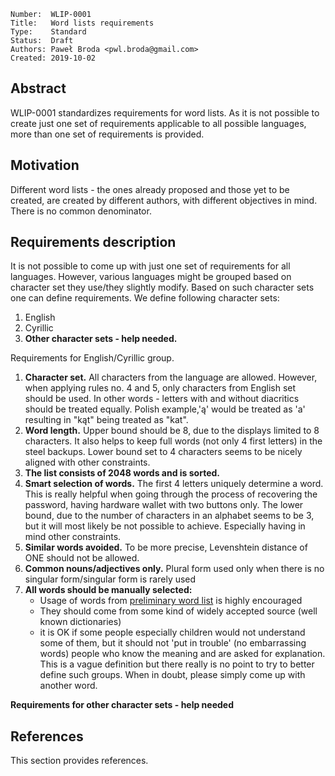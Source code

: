 ```
Number:  WLIP-0001
Title:   Word lists requirements
Type:    Standard
Status:  Draft
Authors: Paweł Broda <pwl.broda@gmail.com>
Created: 2019-10-02
```

## Abstract

WLIP-0001 standardizes requirements for word lists. As it is not possible to create just one set of requirements 
applicable to all possible languages, more than one set of requirements is provided.

## Motivation

Different word lists - the ones already proposed and those yet to be created, are created by different authors,
with different objectives in mind. There is no common denominator.

## Requirements description

It is not possible to come up with just one set of requirements for all languages.
However, various languages might be grouped based on character set they use/they slightly modify.
Based on such character sets one can define requirements. We define following character sets:
1. English
2. Cyrillic
3. **Other character sets - help needed.**

Requirements for English/Cyrillic group.

1. **Character set.** All characters from the language are allowed. However, when applying rules no. 4 and 5,
only characters from English set should be used. In other words - letters with and without diacritics should be treated
equally.
Polish example,'ą' would be treated as 'a' resulting in "kąt" being treated as "kat".
2. **Word length.** Upper bound should be 8, due to the displays limited to 8 characters.
It also helps to keep full words (not only 4 first letters) in the steel backups. Lower bound set to 4 characters seems
to be nicely aligned with other constraints.
3. **The list consists of 2048 words and is sorted.**
4. **Smart selection of words.** The first 4 letters uniquely determine a word. This is really helpful when going
through the process of recovering the password, having hardware wallet with two buttons only. The lower bound, due to the number of characters
in an alphabet seems to be 3, but it will most likely be not possible to achieve. Especially having in mind other
constraints.
5. **Similar words avoided.** To be more precise, Levenshtein distance of ONE should not be allowed.
6. **Common nouns/adjectives only.** Plural form used only when there is no singular form/singular form is rarely used
7. **All words should be manually selected:**
   - Usage of words from [preliminary word list](wlip-0003/english_us/preliminary-word-list) is highly encouraged 
   - They should come from some kind of widely accepted source (well known dictionaries)
   - it is OK if some people especially children would not understand some of them,
  but it should not 'put in trouble' (no embarrassing words) people who know the meaning and are asked for explanation.
  This is a vague definition but there really is no point to try to better define such groups. When in doubt, please
  simply come up with another word.

**Requirements for other character sets - help needed**

## References

This section provides references.
